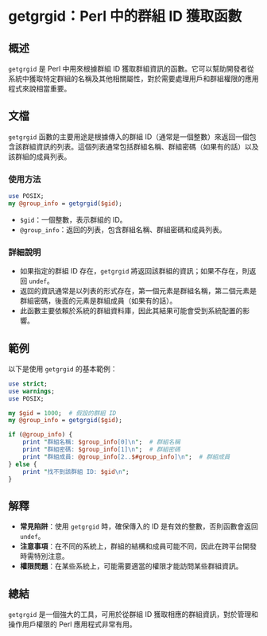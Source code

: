 <!--
Meta Description: # getgrgid：Perl 中的群組 ID 獲取函數 ## 概述 `getgrgid` 是 Perl 中用來根據群組 ID 獲取群組資訊的函數。它可以幫助開發者從系統中獲取特定群組的名稱及其他相關屬性，對於需要處理用戶和群組權限的應用程式來說相當重要。 ## 文檔 `getgrgid` 函數的主...
Meta Keywords: getgrgid, group_info, perl, gid, use
-->

# getgrgid：Perl 中的群組 ID 獲取函數

## 概述
`getgrgid` 是 Perl 中用來根據群組 ID 獲取群組資訊的函數。它可以幫助開發者從系統中獲取特定群組的名稱及其他相關屬性，對於需要處理用戶和群組權限的應用程式來說相當重要。

## 文檔
`getgrgid` 函數的主要用途是根據傳入的群組 ID（通常是一個整數）來返回一個包含該群組資訊的列表。這個列表通常包括群組名稱、群組密碼（如果有的話）以及該群組的成員列表。

### 使用方法
```perl
use POSIX;
my @group_info = getgrgid($gid);
```

- `$gid`：一個整數，表示群組的 ID。
- `@group_info`：返回的列表，包含群組名稱、群組密碼和成員列表。

### 詳細說明
- 如果指定的群組 ID 存在，`getgrgid` 將返回該群組的資訊；如果不存在，則返回 `undef`。
- 返回的資訊通常是以列表的形式存在，第一個元素是群組名稱，第二個元素是群組密碼，後面的元素是群組成員（如果有的話）。
- 此函數主要依賴於系統的群組資料庫，因此其結果可能會受到系統配置的影響。

## 範例
以下是使用 `getgrgid` 的基本範例：

```perl
use strict;
use warnings;
use POSIX;

my $gid = 1000;  # 假設的群組 ID
my @group_info = getgrgid($gid);

if (@group_info) {
    print "群組名稱: $group_info[0]\n";  # 群組名稱
    print "群組密碼: $group_info[1]\n";  # 群組密碼
    print "群組成員: @group_info[2..$#group_info]\n";  # 群組成員
} else {
    print "找不到該群組 ID: $gid\n";
}
```

## 解釋
- **常見陷阱**：使用 `getgrgid` 時，確保傳入的 ID 是有效的整數，否則函數會返回 `undef`。
- **注意事項**：在不同的系統上，群組的結構和成員可能不同，因此在跨平台開發時需特別注意。
- **權限問題**：在某些系統上，可能需要適當的權限才能訪問某些群組資訊。

## 總結
`getgrgid` 是一個強大的工具，可用於從群組 ID 獲取相應的群組資訊，對於管理和操作用戶權限的 Perl 應用程式非常有用。
